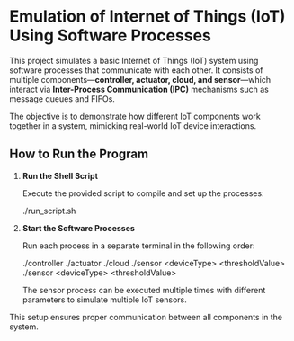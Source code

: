 # Emulation of Internet of Things (IoT) Using Software Processes

This project simulates a basic Internet of Things (IoT) system using software processes that communicate with each other. It consists of multiple components—**controller, actuator, cloud, and sensor**—which interact via **Inter-Process Communication (IPC)** mechanisms such as message queues and FIFOs.

The objective is to demonstrate how different IoT components work together in a system, mimicking real-world IoT device interactions.

## How to Run the Program

1. **Run the Shell Script**

   Execute the provided script to compile and set up the processes:

   
   ./run_script.sh


2. **Start the Software Processes**

   Run each process in a separate terminal in the following order:

   

   ./controller
   ./actuator
   ./cloud
   ./sensor <deviceType\> <thresholdValue\> 
   ./sensor <deviceType\> <thresholdValue\> 


   The sensor process can be executed multiple times with different parameters to simulate multiple IoT sensors.

This setup ensures proper communication between all components in the system.
 
